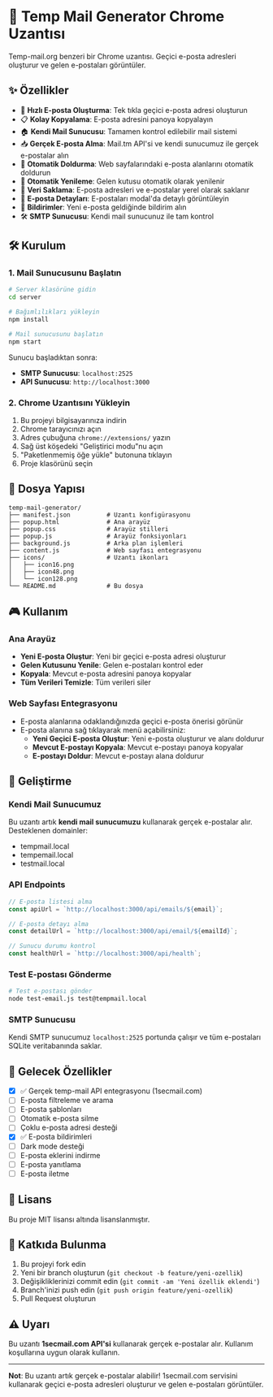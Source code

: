 # 📧 Temp Mail Generator Chrome Uzantısı

Temp-mail.org benzeri bir Chrome uzantısı. Geçici e-posta adresleri oluşturur ve gelen e-postaları görüntüler.

## ✨ Özellikler

- 🚀 **Hızlı E-posta Oluşturma**: Tek tıkla geçici e-posta adresi oluşturun
- 📋 **Kolay Kopyalama**: E-posta adresini panoya kopyalayın
- 🏠 **Kendi Mail Sunucusu**: Tamamen kontrol edilebilir mail sistemi
- 📥 **Gerçek E-posta Alma**: Mail.tm API'si ve kendi sunucumuz ile gerçek e-postalar alın
- 🎯 **Otomatik Doldurma**: Web sayfalarındaki e-posta alanlarını otomatik doldurun
- 🔄 **Otomatik Yenileme**: Gelen kutusu otomatik olarak yenilenir
- 💾 **Veri Saklama**: E-posta adresleri ve e-postalar yerel olarak saklanır
- 📧 **E-posta Detayları**: E-postaları modal'da detaylı görüntüleyin
- 🔔 **Bildirimler**: Yeni e-posta geldiğinde bildirim alın
- 🛠️ **SMTP Sunucusu**: Kendi mail sunucunuz ile tam kontrol

## 🛠️ Kurulum

### 1. Mail Sunucusunu Başlatın

```bash
# Server klasörüne gidin
cd server

# Bağımlılıkları yükleyin
npm install

# Mail sunucusunu başlatın
npm start
```

Sunucu başladıktan sonra:
- **SMTP Sunucusu**: `localhost:2525`
- **API Sunucusu**: `http://localhost:3000`

### 2. Chrome Uzantısını Yükleyin

1. Bu projeyi bilgisayarınıza indirin
2. Chrome tarayıcınızı açın
3. Adres çubuğuna `chrome://extensions/` yazın
4. Sağ üst köşedeki "Geliştirici modu"nu açın
5. "Paketlenmemiş öğe yükle" butonuna tıklayın
6. Proje klasörünü seçin

## 📁 Dosya Yapısı

```
temp-mail-generator/
├── manifest.json          # Uzantı konfigürasyonu
├── popup.html             # Ana arayüz
├── popup.css              # Arayüz stilleri
├── popup.js               # Arayüz fonksiyonları
├── background.js          # Arka plan işlemleri
├── content.js             # Web sayfası entegrasyonu
├── icons/                 # Uzantı ikonları
│   ├── icon16.png
│   ├── icon48.png
│   └── icon128.png
└── README.md              # Bu dosya
```

## 🎮 Kullanım

### Ana Arayüz
- **Yeni E-posta Oluştur**: Yeni bir geçici e-posta adresi oluşturur
- **Gelen Kutusunu Yenile**: Gelen e-postaları kontrol eder
- **Kopyala**: Mevcut e-posta adresini panoya kopyalar
- **Tüm Verileri Temizle**: Tüm verileri siler

### Web Sayfası Entegrasyonu
- E-posta alanlarına odaklandığınızda geçici e-posta önerisi görünür
- E-posta alanına sağ tıklayarak menü açabilirsiniz:
  - **Yeni Geçici E-posta Oluştur**: Yeni e-posta oluşturur ve alanı doldurur
  - **Mevcut E-postayı Kopyala**: Mevcut e-postayı panoya kopyalar
  - **E-postayı Doldur**: Mevcut e-postayı alana doldurur

## 🔧 Geliştirme

### Kendi Mail Sunucumuz

Bu uzantı artık **kendi mail sunucumuzu** kullanarak gerçek e-postalar alır. Desteklenen domainler:

- tempmail.local
- tempemail.local
- testmail.local

### API Endpoints

```javascript
// E-posta listesi alma
const apiUrl = `http://localhost:3000/api/emails/${email}`;

// E-posta detayı alma
const detailUrl = `http://localhost:3000/api/email/${emailId}`;

// Sunucu durumu kontrol
const healthUrl = `http://localhost:3000/api/health`;
```

### Test E-postası Gönderme

```bash
# Test e-postası gönder
node test-email.js test@tempmail.local
```

### SMTP Sunucusu

Kendi SMTP sunucumuz `localhost:2525` portunda çalışır ve tüm e-postaları SQLite veritabanında saklar.

## 🚀 Gelecek Özellikler

- [x] ✅ Gerçek temp-mail API entegrasyonu (1secmail.com)
- [ ] E-posta filtreleme ve arama
- [ ] E-posta şablonları
- [ ] Otomatik e-posta silme
- [ ] Çoklu e-posta adresi desteği
- [x] ✅ E-posta bildirimleri
- [ ] Dark mode desteği
- [ ] E-posta eklerini indirme
- [ ] E-posta yanıtlama
- [ ] E-posta iletme

## 📝 Lisans

Bu proje MIT lisansı altında lisanslanmıştır.

## 🤝 Katkıda Bulunma

1. Bu projeyi fork edin
2. Yeni bir branch oluşturun (`git checkout -b feature/yeni-ozellik`)
3. Değişikliklerinizi commit edin (`git commit -am 'Yeni özellik eklendi'`)
4. Branch'inizi push edin (`git push origin feature/yeni-ozellik`)
5. Pull Request oluşturun

## ⚠️ Uyarı

Bu uzantı **1secmail.com API'si** kullanarak gerçek e-postalar alır. Kullanım koşullarına uygun olarak kullanın.

---

**Not**: Bu uzantı artık gerçek e-postalar alabilir! 1secmail.com servisini kullanarak geçici e-posta adresleri oluşturur ve gelen e-postaları görüntüler. 